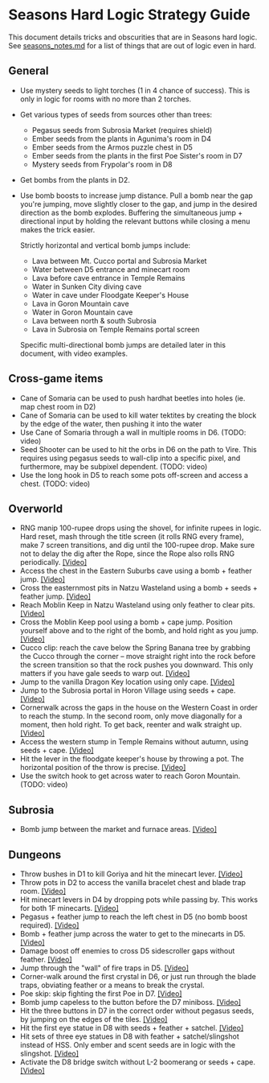 # Seasons Hard Logic Strategy Guide

This document details tricks and obscurities that are in Seasons hard logic.
See
[seasons_notes.md](https://github.com/jangler/oracles-randomizer/blob/doc/seasons_notes.md)
for a list of things that are out of logic even in hard.

## General

- Use mystery seeds to light torches (1 in 4 chance of success). This is only
  in logic for rooms with no more than 2 torches.
- Get various types of seeds from sources other than trees:
	- Pegasus seeds from Subrosia Market (requires shield)
	- Ember seeds from the plants in Agunima's room in D4
	- Ember seeds from the Armos puzzle chest in D5
	- Ember seeds from the plants in the first Poe Sister's room in D7
	- Mystery seeds from Frypolar's room in D8
- Get bombs from the plants in D2.
- Use bomb boosts to increase jump distance. Pull a bomb near the gap you're
  jumping, move slightly closer to the gap, and jump in the desired direction
  as the bomb explodes. Buffering the simultaneous jump + directional input by
  holding the relevant buttons while closing a menu makes the trick easier.

  Strictly horizontal and vertical bomb jumps include:
	- Lava between Mt. Cucco portal and Subrosia Market
	- Water between D5 entrance and minecart room
	- Lava before cave entrance in Temple Remains
	- Water in Sunken City diving cave
	- Water in cave under Floodgate Keeper's House
	- Lava in Goron Mountain cave
	- Water in Goron Mountain cave
	- Lava between north & south Subrosia
	- Lava in Subrosia on Temple Remains portal screen

  Specific multi-directional bomb jumps are detailed later in this document,
  with video examples.

## Cross-game items

- Cane of Somaria can be used to push hardhat beetles into holes (ie.
  map chest room in D2)
- Cane of Somaria can be used to kill water tektites by creating the
  block by the edge of the water, then pushing it into the water
- Use Cane of Somaria through a wall in multiple rooms in D6. (TODO:
  video)
- Seed Shooter can be used to hit the orbs in D6 on the path to Vire.
  This requires using pegasus seeds to wall-clip into a specific pixel,
  and furthermore, may be subpixel dependent. (TODO: video)
- Use the long hook in D5 to reach some pots off-screen and access
  a chest. (TODO: video)

## Overworld

- RNG manip 100-rupee drops using the shovel, for infinite rupees in logic.
  Hard reset, mash through the title screen (it rolls RNG every frame), make 7
  screen transitions, and dig until the 100-rupee drop. Make sure not to delay
  the dig after the Rope, since the Rope also rolls RNG periodically.
  [[Video]](https://imgur.com/NH4Vwbd)
- Access the chest in the Eastern Suburbs cave using a bomb + feather jump.
  [[Video]](https://imgur.com/pIL3Yqh)
- Cross the easternmost pits in Natzu Wasteland using a bomb + seeds + feather
  jump. [[Video]](https://imgur.com/9hT04QH)
- Reach Moblin Keep in Natzu Wasteland using only feather to clear pits.
  [[Video]](https://streamable.com/e9okj)
- Cross the Moblin Keep pool using a bomb + cape jump. Position yourself above
  and to the right of the bomb, and hold right as you jump.
  [[Video]](https://imgur.com/bYwxJjV)
- Cucco clip: reach the cave below the Spring Banana tree by grabbing the Cucco
  through the corner – move straight right into the rock before the screen
  transition so that the rock pushes you downward. This only matters if you
  have gale seeds to warp out.
  [[Video]](https://gfycat.com/negativeclumsyafricanfisheagle)
- Jump to the vanilla Dragon Key location using only cape.
  [[Video]](https://imgur.com/fILXdPC)
- Jump to the Subrosia portal in Horon Village using seeds + cape.
  [[Video]](https://imgur.com/elOp0hn)
- Cornerwalk across the gaps in the house on the Western Coast in order to
  reach the stump. In the second room, only move diagonally for a moment, then
  hold right. To get back, reenter and walk straight up.
  [[Video]](https://imgur.com/7Fi2LWy)
- Access the western stump in Temple Remains without autumn, using seeds +
  cape. [[Video]](https://imgur.com/SXQvM8b)
- Hit the lever in the floodgate keeper's house by throwing a pot. The
  horizontal position of the throw is precise.
  [[Video]](https://clips.twitch.tv/ExpensiveAbnegateMoonFUNgineer)
- Use the switch hook to get across water to reach Goron Mountain. (TODO: video)

## Subrosia

- Bomb jump between the market and furnace areas.
  [[Video]](https://imgur.com/YCQk2vr)

## Dungeons

- Throw bushes in D1 to kill Goriya and hit the minecart lever.
  [[Video]](https://imgur.com/mrFmfkq)
- Throw pots in D2 to access the vanilla bracelet chest and blade trap room.
  [[Video]](https://imgur.com/TwtKSWS)
- Hit minecart levers in D4 by dropping pots while passing by. This works for
  both 1F minecarts.
  [[Video]](https://clips.twitch.tv/LaconicYawningPresidentFUNgineer)
- Pegasus + feather jump to reach the left chest in D5 (no bomb boost
  required). [[Video]](https://clips.twitch.tv/CredulousTemperedMulePicoMause)
- Bomb + feather jump across the water to get to the minecarts in D5.
  [[Video]](https://imgur.com/iwOlNER)
- Damage boost off enemies to cross D5 sidescroller gaps without feather.
  [[Video]](https://imgur.com/LO7HqWf)
- Jump through the "wall" of fire traps in D5.
  [[Video]](https://imgur.com/MV7RBH4)
- Corner-walk around the first crystal in D6, or just run through the blade
  traps, obviating feather or a means to break the crystal.
- Poe skip: skip fighting the first Poe in D7.
  [[Video]](https://imgur.com/NC1AVV2)
- Bomb jump capeless to the button before the D7 miniboss.
  [[Video]](https://clips.twitch.tv/CloudyGoodReubenOneHand)
- Hit the three buttons in D7 in the correct order without pegasus seeds, by
  jumping on the edges of the tiles.
  [[Video]](https://imgur.com/8PvpNlV)
- Hit the first eye statue in D8 with seeds + feather + satchel.
  [[Video]](https://imgur.com/yJnKZ18)
- Hit sets of three eye statues in D8 with feather + satchel/slingshot instead
  of HSS. Only ember and scent seeds are in logic with the slingshot.
  [[Video]](https://imgur.com/gFFV97x)
- Activate the D8 bridge switch without L-2 boomerang or seeds + cape.
  [[Video]](https://imgur.com/IpnfKtE)
